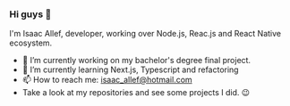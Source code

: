 ### Hi guys 👋
I'm Isaac Allef, developer, working over Node.js, Reac.js and React Native ecosystem.
- 🔭 I’m currently working on my bachelor's degree final project.
- 🌱 I’m currently learning Next.js, Typescript and refactoring
- 📫 How to reach me: isaac_allef@hotmail.com
- Take a look at my repositories and see some projects I did. :wink:
<!--
**isaac-allef/isaac-allef** is a ✨ _special_ ✨ repository because its `README.md` (this file) appears on your GitHub profile.

Here are some ideas to get you started:

- 🔭 I’m currently working on ...
- 🌱 I’m currently learning ...
- 👯 I’m looking to collaborate on ...
- 🤔 I’m looking for help with ...
- 💬 Ask me about ...
- 📫 How to reach me: ...
- 😄 Pronouns: ...
- ⚡ Fun fact: ...
-->
